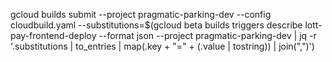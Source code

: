 


gcloud builds submit --project pragmatic-parking-dev --config cloudbuild.yaml --substitutions=$(gcloud beta builds triggers describe lott-pay-frontend-deploy	 --format json  --project pragmatic-parking-dev | jq -r '.substitutions | to_entries | map(.key + "=" + (.value | tostring)) |  join(",")')
